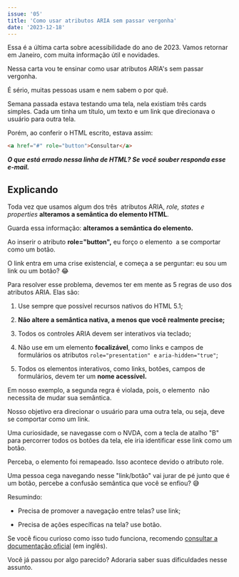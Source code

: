 ```yaml
---
issue: '05'
title: 'Como usar atributos ARIA sem passar vergonha'
date: '2023-12-18'
---
```


Essa é a última carta sobre acessibilidade do ano de 2023. Vamos retornar em Janeiro, com muita informação útil e novidades.

Nessa carta vou te ensinar como usar atributos ARIA's sem passar vergonha.

É sério, muitas pessoas usam e nem sabem o por quê.

Semana passada estava testando uma tela, nela existiam três cards simples. Cada um tinha um título, um texto e um link que direcionava o usuário para outra tela.

Porém, ao conferir o HTML escrito, estava assim:

```html
<a href="#" role="button">Consultar</a>
```

**_O que está errado nessa linha de HTML? Se você souber responda esse e-mail._** 

## **Explicando**

Toda vez que usamos algum dos três  atributos ARIA, *role, states e properties* **alteramos a semântica do elemento HTML**.

Guarda essa informação: **alteramos a semântica do elemento.**

Ao inserir o atributo **role="button",** eu forço o elemento **<a>** a se comportar como um botão.

O link entra em uma crise existencial, e começa a se perguntar: eu sou um link ou um botão? 😂

Para resolver esse problema, devemos ter em mente as 5 regras de uso dos atributos ARIA. Elas são:

1. Use sempre que possível recursos nativos do HTML 5.1;

2. **Não altere a semântica nativa, a menos que você realmente precise;**

3. Todos os controles ARIA devem ser interativos via teclado;

4. Não use em um elemento **focalizável**, como links e campos de formulários os atributos `role="presentation" e` `aria-hidden="true"`;

5. Todos os elementos interativos, como links, botões, campos de formulários, devem ter um **nome acessível.**

Em nosso exemplo, a segunda regra é violada, pois, o elemento **<a>** não necessita de mudar sua semântica.

Nosso objetivo era direcionar o usuário para uma outra tela, ou seja, deve se comportar como um link.

Uma curiosidade, se navegasse com o NVDA, com a tecla de atalho "B" para percorrer todos os botões da tela, ele iria identificar esse link como um botão.

Perceba, o elemento foi remapeado. Isso acontece devido o atributo role.

Uma pessoa cega navegando nesse "link/botão" vai jurar de pé junto que é um botão, percebe a confusão semântica que você se enfiou? 😅

Resumindo:

- Precisa de promover a navegação entre telas? use link;

- Precisa de ações específicas na tela? use botão.

Se você ficou curioso como isso tudo funciona, recomendo [consultar a documentação oficial](https://www.w3.org/TR/wai-aria/#introduction) (em inglês).

Você já passou por algo parecido? Adoraria saber suas dificuldades nesse assunto.
